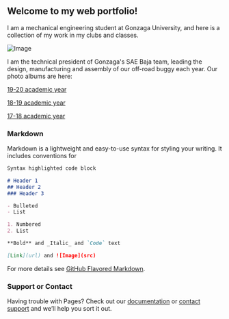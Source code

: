 ## Welcome to my web portfolio!

I am a mechanical engineering student at Gonzaga University, and here is a collection of my work in my clubs and classes.

![Image](andy-gothro.github.io/Untitled6.JPG)

I am the technical president of Gonzaga's SAE Baja team, leading the design, manufacturing and assembly of our off-road buggy each year.
Our photo albums are here:

[19-20 academic year](https://photos.app.goo.gl/GVKg7iayb1dhtsLK7)

[18-19 academic year](https://photos.app.goo.gl/v7NS6NghzjfBwRsY9)

[17-18 academic year](https://photos.app.goo.gl/PrlAercuPOIZDoWB3)


### Markdown

Markdown is a lightweight and easy-to-use syntax for styling your writing. It includes conventions for

```markdown
Syntax highlighted code block

# Header 1
## Header 2
### Header 3

- Bulleted
- List

1. Numbered
2. List

**Bold** and _Italic_ and `Code` text

[Link](url) and ![Image](src)
```

For more details see [GitHub Flavored Markdown](https://guides.github.com/features/mastering-markdown/).


### Support or Contact

Having trouble with Pages? Check out our [documentation](https://help.github.com/categories/github-pages-basics/) or [contact support](https://github.com/contact) and we’ll help you sort it out.
